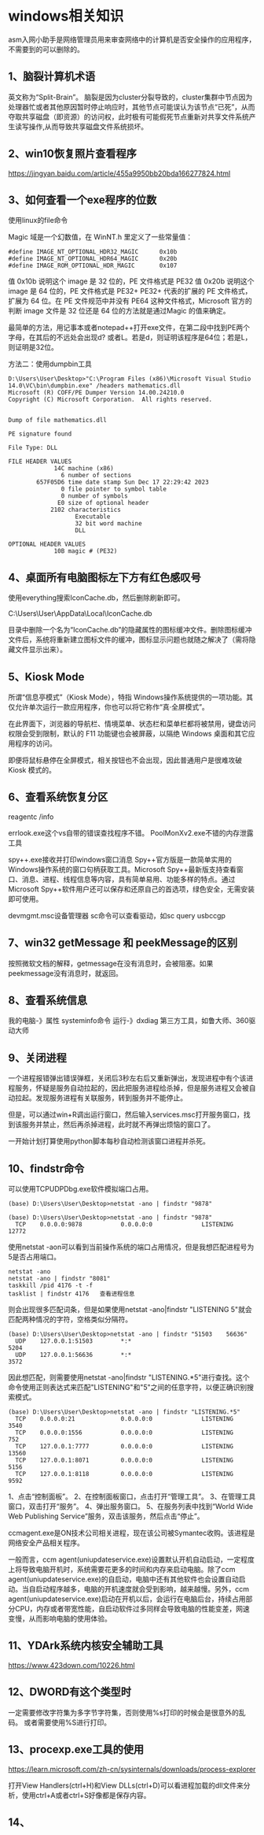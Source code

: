 # windows相关知识
asm入网小助手是网络管理员用来审查网络中的计算机是否安全操作的应用程序，不需要到的可以删除的。

## 1、脑裂计算机术语
英文称为“Split-Brain”。
脑裂是因为cluster分裂导致的，cluster集群中节点因为处理器忙或者其他原因暂时停止响应时，其他节点可能误认为该节点“已死”，从而夺取共享磁盘（即资源）的访问权，此时极有可能假死节点重新对共享文件系统产生读写操作,从而导致共享磁盘文件系统损坏。

## 2、win10恢复照片查看程序
https://jingyan.baidu.com/article/455a9950bb20bda166277824.html

## 3、如何查看一个exe程序的位数
使用linux的file命令

Magic 域是一个幻数值，在 WinNT.h 里定义了一些常量值：
```
#define IMAGE_NT_OPTIONAL_HDR32_MAGIC      0x10b
#define IMAGE_NT_OPTIONAL_HDR64_MAGIC      0x20b
#define IMAGE_ROM_OPTIONAL_HDR_MAGIC       0x107
```
值 0x10b 说明这个 image 是 32 位的，PE 文件格式是 PE32
值 0x20b 说明这个 image 是 64 位的，PE 文件格式是 PE32+
PE32+ 代表的扩展的 PE 文件格式，扩展为 64 位。在 PE 文件规范中并没有 PE64 这种文件格式，Microsoft 官方的判断 image 文件是 32 位还是 64 位的方法就是通过Magic 的值来确定。

最简单的方法，用记事本或者notepad++打开exe文件，在第二段中找到PE两个字母，在其后的不远处会出现d? 或者L。若是d，则证明该程序是64位；若是L，则证明是32位。

方法二：使用dumpbin工具
```
D:\Users\User\Desktop>"C:\Program Files (x86)\Microsoft Visual Studio 14.0\VC\bin\dumpbin.exe" /headers mathematics.dll
Microsoft (R) COFF/PE Dumper Version 14.00.24210.0
Copyright (C) Microsoft Corporation.  All rights reserved.


Dump of file mathematics.dll

PE signature found

File Type: DLL

FILE HEADER VALUES
             14C machine (x86)
               6 number of sections
        657F05D6 time date stamp Sun Dec 17 22:29:42 2023
               0 file pointer to symbol table
               0 number of symbols
              E0 size of optional header
            2102 characteristics
                   Executable
                   32 bit word machine
                   DLL

OPTIONAL HEADER VALUES
             10B magic # (PE32)
```

## 4、桌面所有电脑图标左下方有红色感叹号
使用everything搜索IconCache.db，然后删除刷新即可。

C:\Users\User\AppData\Local\IconCache.db

目录中删除一个名为“IconCache.db”的隐藏属性的图标缓冲文件。删除图标缓冲文件后，系统将重新建立图标文件的缓冲，图标显示问题也就随之解决了（需将隐藏文件显示出来）。

## 5、Kiosk Mode
所谓“信息亭模式”（Kiosk Mode），特指 Windows操作系统提供的一项功能。其仅允许单次运行一款应用程序，你也可以将它称作“真·全屏模式”。

在此界面下，浏览器的导航栏、情境菜单、状态栏和菜单栏都将被禁用，键盘访问权限会受到限制，默认的 F11 功能键也会被屏蔽，以隔绝 Windows 桌面和其它应用程序的访问。

即便将鼠标悬停在全屏模式，相关按钮也不会出现，因此普通用户是很难攻破 Kiosk 模式的。

## 6、查看系统恢复分区
reagentc /info

errlook.exe这个vs自带的错误查找程序不错。
PoolMonXv2.exe不错的内存泄露工具

spy++.exe接收并打印windows窗口消息
Spy++官方版是一款简单实用的Windows操作系统的窗口句柄获取工具。Microsoft Spy++最新版支持查看窗口、消息、进程、线程信息等内容，具有简单易用、功能多样的特点。通过Microsoft Spy++软件用户还可以保存和还原自己的首选项，绿色安全，无需安装即可使用。

devmgmt.msc设备管理器
sc命令可以查看驱动，如sc query usbccgp

## 7、win32 getMessage 和 peekMessage的区别
按照微软文档的解释，getmessage在没有消息时，会被阻塞。如果peekmessage没有消息时，就返回。

## 8、查看系统信息
我的电脑-》属性
systeminfo命令
运行-》dxdiag
第三方工具，如鲁大师、360驱动大师

## 9、关闭进程
一个进程报错弹出错误弹框，关闭后3秒左右后又重新弹出，发现进程中有个该进程服务，怀疑是服务自动拉起的，因此把服务进程给杀掉，但是服务进程又会被自动拉起。发现服务进程有关联服务，转到服务并不能停止。

但是，可以通过win+R调出运行窗口，然后输入services.msc打开服务窗口，找到该服务并禁止，然后再杀掉进程，此时就不再弹出烦恼的窗口了。

一开始计划打算使用python脚本每秒自动检测该窗口进程并杀死。

## 10、findstr命令
可以使用TCPUDPDbg.exe软件模拟端口占用。
```
(base) D:\Users\User\Desktop>netstat -ano | findstr "9878"

(base) D:\Users\User\Desktop>netstat -ano | findstr "9878"
  TCP    0.0.0.0:9878           0.0.0.0:0              LISTENING       12772
```

使用netstat -aon可以看到当前操作系统的端口占用情况，但是我想匹配进程号为5是否占用端口。
```
netstat -ano  
netstat -ano | findstr "8081" 
taskkill /pid 4176 -t -f 
tasklist | findstr 4176   查看进程信息
```
则会出现很多匹配词条，但是如果使用netstat -ano|findstr "LISTENING       5"就会匹配两种情况的字符，空格类似分隔符。
```
(base) D:\Users\User\Desktop>netstat -ano | findstr "51503    56636"
  UDP    127.0.0.1:51503        *:*                                    5204
  UDP    127.0.0.1:56636        *:*                                    3572
```

因此想匹配，则需要使用netstat -ano|findstr "LISTENING.*5"进行查找。这个命令使用正则表达式来匹配"LISTENING"和"5"之间的任意字符，以便正确识别搜索模式。
```
(base) D:\Users\User\Desktop>netstat -ano | findstr "LISTENING.*5"
  TCP    0.0.0.0:21             0.0.0.0:0              LISTENING       3540
  TCP    0.0.0.0:1556           0.0.0.0:0              LISTENING       752
  TCP    127.0.0.1:7777         0.0.0.0:0              LISTENING       13560
  TCP    127.0.0.1:8071         0.0.0.0:0              LISTENING       5156
  TCP    127.0.0.1:8118         0.0.0.0:0              LISTENING       9592
```

1、点击“控制面板”。
2、在控制面板窗口，点击打开“管理工具”。
3、在管理工具窗口，双击打开“服务”。
4、弹出服务窗口。
5、在服务列表中找到“World Wide Web Publishing Service”服务，双击该服务，然后点击“停止”。

ccmagent.exe是ON技术公司相关进程，现在该公司被Symantec收购。该进程是网络安全产品相关程序。

一般而言，ccm agent(uniupdateservice.exe)设置默认开机自动启动，一定程度上将导致电脑开机时，系统需要花更多的时间和内存来启动电脑。除了ccm agent(uniupdateservice.exe)的自启动，电脑中还有其他软件也会设置自动启动。当自启动程序越多，电脑的开机速度就会受到影响，越来越慢。另外，ccm agent(uniupdateservice.exe)启动在开机以后，会运行在电脑后台，持续占用部分CPU，内存或者带宽性能，自启动软件过多同样会导致电脑的性能变差，网速变慢，从而影响电脑的使用体验。

## 11、YDArk系统内核安全辅助工具
https://www.423down.com/10226.html

## 12、DWORD有这个类型时
一定需要修改字符集为多字节字符集，否则使用%s打印的时候会是很意外的乱码。
或者需要使用%S进行打印。

## 13、procexp.exe工具的使用
https://learn.microsoft.com/zh-cn/sysinternals/downloads/process-explorer

打开View Handlers(ctrl+H)和View DLLs(ctrl+D)可以看进程加载的dll文件来分析，使用ctrl+A或者ctrl+S好像都是保存内容。

## 14、

